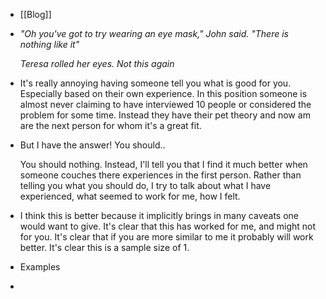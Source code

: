 - [[Blog]]
- *"Oh you've got to try wearing an eye mask," John said. "There is nothing like it"*
  
  *Teresa rolled her eyes. Not this again*
- It's really annoying having someone tell you what is good for you. Especially based on their own experience. In this position someone is almost never claiming to have interviewed 10 people or considered the problem for some time. Instead they have their pet theory and now am are the next person for whom it's a great fit.
- But I have the answer! You should..
  
  You should nothing. Instead, I'll tell you that I find it much better when someone couches there experiences in the first person. Rather than telling you what you should do, I try to talk about what I have experienced, what seemed to work for me, how I felt.
- I think this is better because it implicitly brings in many caveats one would want to give. It's clear that this has worked for me, and might not for you. It's clear that if you are more similar to me it probably will work better. It's clear this is a sample size of 1.
- Examples
-